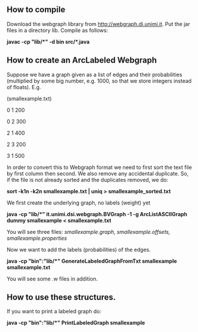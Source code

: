 How to compile
--

Download the webgraph library from http://webgraph.di.unimi.it. Put the jar files in a directory lib. Compile as follows:

**javac -cp "lib/\*" -d bin src/\*.java**



How to create an ArcLabeled Webgraph 
--

Suppose we have a graph given as a list of edges and their probabilities (multiplied by some big number, e.g. 1000, so that we store integers instead of floats). E.g. 

(smallexample.txt)

0 1 200

0 2 300

2 1 400

2 3 200

3 1 500 

In order to convert this to Webgraph format we need to first sort the text file by first column then second. We also remove any accidental duplicate. So, if the file is not already sorted and the duplicates removed, we do:

**sort -k1n -k2n smallexample.txt | uniq > smallexample_sorted.txt**


We first create the underlying graph, no labels (weight) yet

**java -cp "lib/\*" it.unimi.dsi.webgraph.BVGraph -1 -g ArcListASCIIGraph dummy smallexample < smallexample.txt**

You will see three files: *smallexample.graph, smallexample.offsets, smallexample.properties*


Now we want to add the labels (probabilities) of the edges. 

**java -cp "bin":"lib/\*" GenerateLabeledGraphFromTxt smallexample smallexample.txt**

You will see some .w files in addition. 



How to use these structures.
----------------------------------------

If you want to print a labeled graph do:

**java -cp "bin":"lib/\*" PrintLabeledGraph smallexample**


##
